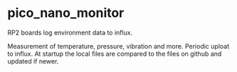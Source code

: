 # pico_nano_monitor
RP2 boards log environment data to influx.

Measurement of temperature, pressure, vibration and more.
Periodic uploat to influx.
At startup the local files are compared to the files on github and updated if newer.
